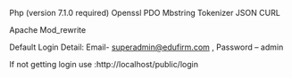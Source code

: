 Php (version 7.1.0 required)
  Openssl
  PDO
  Mbstring
  Tokenizer
  JSON
  CURL


Apache
  Mod_rewrite


Default Login Detail: Email-  superadmin@edufirm.com , Password – admin

If not getting login use :http://localhost/public/login
